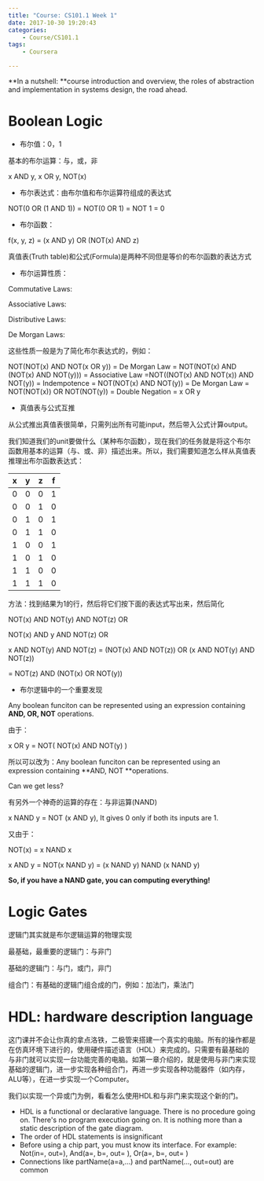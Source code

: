 ```yaml
---
title: "Course: CS101.1 Week 1"
date: 2017-10-30 19:20:43
categories:
	- Course/CS101.1
tags:
	- Coursera

---
```


**In a nutshell: **course introduction and overview, the roles of abstraction and implementation in systems design, the road ahead.

<!--more-->

# Boolean Logic

- 布尔值：0，1

基本的布尔运算：与，或，非

x AND y, x OR y, NOT(x)

- 布尔表达式：由布尔值和布尔运算符组成的表达式

NOT(0 OR (1 AND 1)) = NOT(0 OR 1) = NOT 1 = 0

- 布尔函数：

f(x, y, z) = (x AND y) OR (NOT(x) AND z)

真值表(Truth table)和公式(Formula)是两种不同但是等价的布尔函数的表达方式

- 布尔运算性质：

Commutative Laws:

Associative Laws:

Distributive Laws:

De Morgan Laws: 

这些性质一般是为了简化布尔表达式的，例如：

NOT(NOT(x) AND NOT(x OR y)) = De Morgan Law = NOT(NOT(x) AND (NOT(x) AND NOT(y))) = Associative Law =NOT((NOT(x) AND NOT(x)) AND NOT(y)) = Indempotence = NOT(NOT(x) AND NOT(y)) = De Morgan Law = NOT(NOT(x)) OR NOT(NOT(y)) = Double Negation = x OR y

- 真值表与公式互推

从公式推出真值表很简单，只需列出所有可能input，然后带入公式计算output。

我们知道我们的unit要做什么（某种布尔函数），现在我们的任务就是将这个布尔函数用基本的运算（与、或、非）描述出来。所以，我们需要知道怎么样从真值表推理出布尔函数表达式：

|  x   |  y   |  z   |  f   |
| :--: | :--: | :--: | :--: |
|  0   |  0   |  0   |  1   |
|  0   |  0   |  1   |  0   |
|  0   |  1   |  0   |  1   |
|  0   |  1   |  1   |  0   |
|  1   |  0   |  0   |  1   |
|  1   |  0   |  1   |  0   |
|  1   |  1   |  0   |  0   |
|  1   |  1   |  1   |  0   |

方法：找到结果为1的行，然后将它们按下面的表达式写出来，然后简化

NOT(x) AND NOT(y) AND NOT(z) OR

NOT(x) AND y AND NOT(z) OR

x AND NOT(y) AND NOT(z)
= (NOT(x) AND NOT(z)) OR (x AND NOT(y) AND NOT(z))

= NOT(z) AND (NOT(x) OR NOT(y))

- 布尔逻辑中的一个重要发现

Any boolean funciton can be represented using an expression containing **AND, OR, NOT** operations.

由于：

x OR y = NOT( NOT(x) AND NOT(y) )

所以可以改为：Any boolean funciton can be represented using an expression containing **AND, NOT **operations.

Can we get less?

有另外一个神奇的运算的存在：与非运算(NAND)

x NAND y = NOT (x AND y), It gives 0 only if both its inputs are 1. 

又由于：

NOT(x) = x NAND x

x AND y = NOT(x NAND y) = (x NAND y) NAND (x NAND y)

**So, if you have a NAND gate, you can computing everything!**

# Logic Gates

逻辑门其实就是布尔逻辑运算的物理实现

最基础，最重要的逻辑门：与非门

基础的逻辑门：与门，或门，非门

组合门：有基础的逻辑门组合成的门，例如：加法门，乘法门

# HDL: hardware description language

这门课并不会让你真的拿点洛铁，二极管来搭建一个真实的电脑。所有的操作都是在仿真环境下进行的，使用硬件描述语言（HDL）来完成的。只需要有最基础的与非门就可以实现一台功能完善的电脑。如第一章介绍的，就是使用与非门来实现基础的逻辑门，进一步实现各种组合门，再进一步实现各种功能器件（如内存，ALU等），在进一步实现一个Computer。

我们以实现一个异或门为例，看看怎么使用HDL和与非门来实现这个新的门。





- HDL is a functional or declarative language. There is no procedure going on. There's no program execution going on. It is nothing more than a static description of the gate diagram.
- The order of HDL statements is insignificant
- Before using a chip part, you must know its interface. For example: Not(in=, out=), And(a=, b=, out= ), Or(a=, b=, out= )
- Connections like partName(a=a,…) and partName(…, out=out) are common 